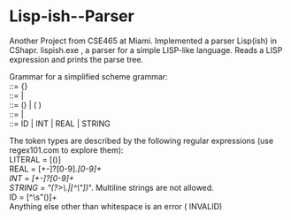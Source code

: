 # Lisp-ish--Parser
Another Project from CSE465 at Miami. Implemented a parser Lisp(ish) in CShapr.
lispish.exe , a parser for a simple LISP-like language. 
Reads a LISP expression and prints the parse tree.


Grammar for a simplified scheme grammar:
<br>
<Program> ::= {<SExpr>}
<br>
<SExpr> ::= <Atom> | <List>
<br>
<List> ::= () | ( <Seq> )
<br>
<Seq> ::= <SExpr> <Seq> | <SExpr>
<br>
<Atom> ::= ID | INT | REAL | STRING
<br>


The token types are described by the following regular expressions (use regex101.com to explore them):
<br>
LITERAL = [\(\)]
<br>
REAL = [+-]?[0-9]*\.[0-9]+
<br>
INT = [+-]?[0-9]+
<br>
STRING = "(?>\\.|[^\\"])*".  Multiline strings are not allowed.
<br>
ID = [^\s"\(\)]+
<br>
Anything else other than whitespace is an error ( INVALID)
